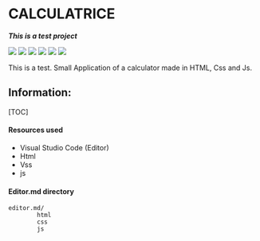# CALCULATRICE

***This is a test project***


![](https://img.shields.io/github/stars/pandao/editor.md.svg) ![](https://img.shields.io/github/forks/pandao/editor.md.svg) ![](https://img.shields.io/github/tag/pandao/editor.md.svg) ![](https://img.shields.io/github/release/pandao/editor.md.svg) ![](https://img.shields.io/github/issues/pandao/editor.md.svg) ![](https://img.shields.io/bower/v/editor.md.svg)


This is a test.
Small Application of a calculator made in HTML, Css and Js.


## Information:

[TOC]

#### Resources used

- Visual Studio Code (Editor)
- Html
- Vss
- js


#### Editor.md directory

    editor.md/
            html
			css
			js
			